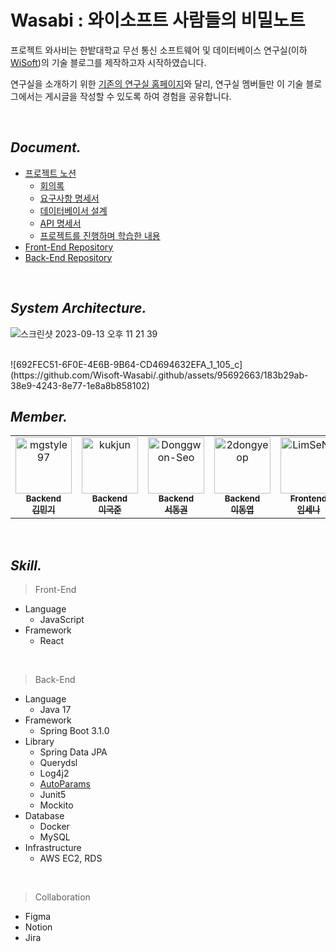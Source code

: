 # Wasabi : 와이소프트 사람들의 비밀노트

프로젝트 와사비는 한밭대학교 무선 통신 소프트웨어 및 데이터베이스 연구실(이하 [WiSoft](https://www.notion.so/wisoft/Documents-Public-26212c9e5ddb485e9599f205efff15e5))의 기술 블로그를 제작하고자 시작하였습니다.

연구실을 소개하기 위한 [기존의 연구실 홈페이지](https://wisoft.io/)와 달리, 연구실 멤버들만 이 기술 블로그에서는 게시글을 작성할 수 있도록 하여 경험을 공유합니다.

<br/>

## *Document.*
- [프로젝트 노션](https://www.notion.so/Wasabi-Wiki-ab1b7bb8b2d940e9a3e0d9bfe88bfee6)
  - [회의록](https://www.notion.so/96d2465f314d4162b40b21c32c9a337f)
  - [요구사항 명세서](https://www.notion.so/56e13a376538434a81f691eff5514e96)
  - [데이터베이서 설계](https://www.notion.so/afa9eeb752ab493889a75cd351c55cdf)
  - [API 명세서](https://www.notion.so/API-e04df0baa4214d7292dc81ce3fab6a20)
  - [프로젝트를 진행하며 학습한 내용](https://www.notion.so/14e3a7ec4748469388ffe5c1586e8578)
- [Front-End Repository](https://github.com/Wisoft-Wasabi/wasabi-frontend)
- [Back-End Repository](https://github.com/Wisoft-Wasabi/wasabi-backend)

<br/>

## *System Architecture.*
![스크린샷 2023-09-13 오후 11 21 39](https://github.com/Wisoft-Wasabi/.github/assets/95692663/0aed341b-6023-4548-b9d1-556adea0b0af)

<br/>
![692FEC51-6F0E-4E6B-9B64-CD4694632EFA_1_105_c](https://github.com/Wisoft-Wasabi/.github/assets/95692663/183b29ab-38e9-4243-8e77-1e8a8b858102)

## *Member.*
<table>
  <tr>
    <td align="center">
      <a href="https://github.com/mgstyle97">
        <img src="https://github.com/Wisoft-Wasabi/.github/assets/95692663/6223be2b-43c9-4f2e-bdfd-5fbca945984b" width="90px;" alt="mgstyle97"/><br />
        <sub><b>Backend</b><br></sub>
        <sub><b>김민기</b><br></sub>
      </a>
    </td>
    <td align="center">
      <a href="https://github.com/kukjun">
        <img src="https://github.com/Wisoft-Wasabi/.github/assets/95692663/375ca153-8ffc-497b-ac64-c73e6e649637" width="90px;" alt="kukjun"/><br />
        <sub><b>Backend</b><br></sub>
        <sub><b>이국준</b><br></sub>
      </a>
    </td>
    <td align="center">
      <a href="https://github.com/Donggwon-Seo">
        <img src="https://github.com/Wisoft-Wasabi/.github/assets/95692663/375ca153-8ffc-497b-ac64-c73e6e649637" width="90px;" alt="Donggwon-Seo"/><br />
        <sub><b>Backend</b><br></sub>
        <sub><b>서동권</b><br></sub>
      </a>
    </td>
    <td align="center">
      <a href="https://github.com/2dongyeop">
        <img src="https://github.com/Wisoft-Wasabi/.github/assets/95692663/30bb6059-24d8-4973-b8be-8286e7abe0b6" width="90px;" alt="2dongyeop"/><br />
        <sub><b>Backend</b><br></sub>
        <sub><b>이동엽</b><br></sub>
      </a>
    </td>
    <td align="center">
      <a href="https://github.com/LimSeNa">
        <img src="https://github.com/Wisoft-Wasabi/.github/assets/95692663/375ca153-8ffc-497b-ac64-c73e6e649637" width="90px;" alt="LimSeNa"/><br />
        <sub><b>Frontend</b><br></sub>
        <sub><b>임세나</b><br></sub>
      </a>
    </td>
    <td align="center">
      <a href="https://github.com/Choiminseok18">
        <img src="https://github.com/Wisoft-Wasabi/.github/assets/95692663/375ca153-8ffc-497b-ac64-c73e6e649637" width="90px;" alt="Choiminseok18"/><br />
        <sub><b>Frontend</b><br></sub>
        <sub><b>최민석</b><br></sub>
      </a>
    </td>
    <td align="center">
      <a href="https://github.com/Jinwon-Dev">
        <img src="https://github.com/Wisoft-Wasabi/.github/assets/95692663/375ca153-8ffc-497b-ac64-c73e6e649637" width="90px;" alt="Jinwon-Dev"/><br />
        <sub><b>Backend</b><br></sub>
        <sub><b>윤진원</b><br></sub>
      </a>
    </td>
    <td align="center">
      <a href="https://github.com/leeseunghee00">
        <img src="https://github.com/Wisoft-Wasabi/.github/assets/95692663/375ca153-8ffc-497b-ac64-c73e6e649637" width="90px;" alt="leeseunghee00"/><br />
        <sub><b>Backend</b><br></sub>
        <sub><b>이승희</b><br></sub>
      </a>
    </td>
  </tr>
</table>
<br/>

## *Skill.*
> Front-End
- Language
  - JavaScript
- Framework
  - React

<br/>

> Back-End
- Language
  - Java 17
- Framework
  - Spring Boot 3.1.0
- Library
  - Spring Data JPA
  - Querydsl
  - Log4j2
  - [AutoParams](https://github.com/AutoParams/AutoParams)
  - Junit5
  - Mockito
- Database
  - Docker
  - MySQL
- Infrastructure
  - AWS EC2, RDS

<br/>

> Collaboration
- Figma
- Notion
- Jira
